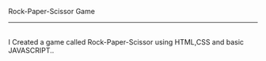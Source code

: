 
Rock-Paper-Scissor Game
<hr>
<br>
I Created a game called Rock-Paper-Scissor using HTML,CSS and basic JAVASCRIPT..
